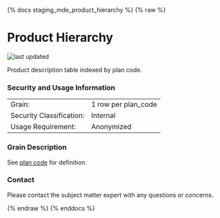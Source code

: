 {% docs staging_mde_product_hierarchy %}
{% raw %}

# Product Hierarchy

![last updated](assets/update_badges/staging_mde_product_hierarchy.svg)

Product description table indexed by plan code.

### Security and Usage Information
|     |     |
| --- | --- |
| Grain:                   | 1 row per plan_code |
| Security Classification: | Internal |
| Usage Requirement:       | Anonymized |

### Grain Description
See [plan code](#!/exposure/docs.business_glossary.glossary#plan_code)
for definition.

### Contact
Please contact the subject matter expert with any questions or concerns.


{% endraw %}
{% enddocs %}
